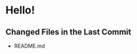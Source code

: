 # Hello!

<!-- CHANGED_FILES_START -->
<!-- CHANGED_FILES_START -->
## Changed Files in the Last Commit
- README.md
<!-- CHANGED_FILES_END -->
<!-- CHANGED_FILES_END -->
